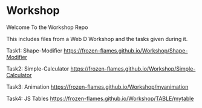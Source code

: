 # Workshop

Welcome To the Workshop Repo


This includes files from a Web D Workshop and the tasks given during it.


Task1: Shape-Modifier https://frozen-flames.github.io/Workshop/Shape-Modifier

Task2: Simple-Calculator https://frozen-flames.github.io/Workshop/Simple-Calculator

Task3: Animation https://frozen-flames.github.io/Workshop/myanimation

Task4: JS Tables https://frozen-flames.github.io/Workshop/TABLE/mytable
